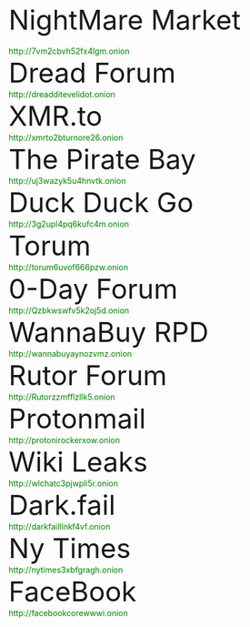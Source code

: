 <html lang="en-US">
  <head>
    <meta charset='utf-8'>
    <meta http-equiv="X-UA-Compatible" content="IE=edge">
    <meta name="viewport" content="width=device-width, initial-scale=1">
    <link rel="stylesheet" href="/hacker/assets/css/style.css?v=e193e8e825d1db5b6c1761cb8026a0d6f0e29142">
    <title>Practical Onions</title>
  </head>
    <body>
      <font size="20">NightMare Market</font><br><br>
            <font color="green">http://7vm2cbvh52fx4lgm.onion</font><br>
      <font size="20">Dread Forum</font><br>
            <font color="green">http://dreadditevelidot.onion</font><br>
      <font size="20">XMR.to</font><br>
            <font color="green">http://xmrto2bturnore26.onion</font><br>
      <font size="20">The Pirate Bay</font><br>
            <font color="green">http://uj3wazyk5u4hnvtk.onion</font><br>   
      <font size="20">Duck Duck Go</font><br>
            <font color="green">http://3g2upl4pq6kufc4m.onion</font><br>
      <font size="20">Torum</font><br>
            <font color="green">http://torum6uvof666pzw.onion</font><br>
      <font size="20">0-Day Forum</font><br>
            <font color="green">http://Qzbkwswfv5k2oj5d.onion</font><br>
      <font size="20">WannaBuy RPD</font><br>
            <font color="green">http://wannabuyaynozvmz.onion</font><br>
      <font size="20">Rutor Forum</font><br>
             <font color="green">http://Rutorzzmfflzllk5.onion</font><br>
      <font size="20">Protonmail</font><br>
             <font color="green">http://protonirockerxow.onion</font><br>
      <font size="20">Wiki Leaks</font><br>
             <font color="green">http://wlchatc3pjwpli5r.onion</font><br>  
      <font size="20">Dark.fail</font><br>
             <font color="green">http://darkfailllnkf4vf.onion</font><br>
      <font size="20">Ny Times</font><br>
             <font color="green">http://nytimes3xbfgragh.onion</font><br>
      <font size="20">FaceBook</font><br>
             <font color="green">http://facebookcorewwwi.onion</font><br>
    </body>
</html>

